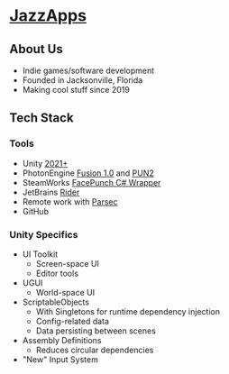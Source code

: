 # [JazzApps](https://jazzapps.xyz)

## About Us

- Indie games/software development 
- Founded in Jacksonville, Florida
- Making cool stuff since 2019

## Tech Stack
### Tools
- Unity [2021+](https://unity.com/download)
- PhotonEngine [Fusion 1.0](https://www.photonengine.com/fusion) and [PUN2](https://www.photonengine.com/pun)
- SteamWorks [FacePunch C# Wrapper](https://wiki.facepunch.com/steamworks/)
- JetBrains [Rider](https://www.jetbrains.com/rider/)
- Remote work with [Parsec](https://parsec.app/)
- GitHub

### Unity Specifics
- UI Toolkit
  - Screen-space UI
  - Editor tools
- UGUI
  - World-space UI
- ScriptableObjects
  - With Singletons for runtime dependency injection
  - Config-related data
  - Data persisting between scenes
- Assembly Definitions
  - Reduces circular dependencies
- "New" Input System
